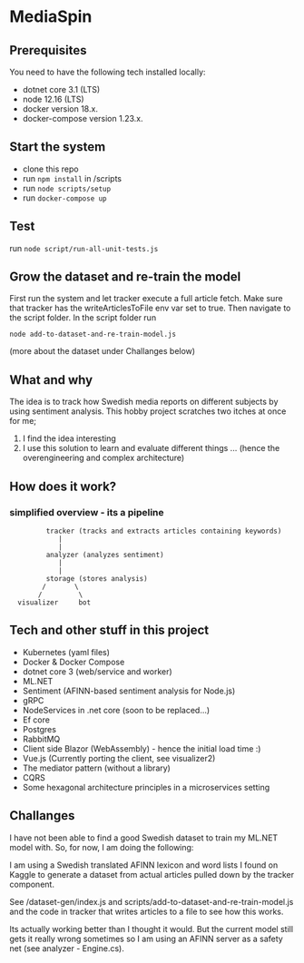 # MediaSpin

## Prerequisites

You need to have the following tech installed locally:

* dotnet core 3.1 (LTS)
* node 12.16 (LTS)
* docker version 18.x. 
* docker-compose version 1.23.x. 

## Start the system

* clone this repo
* run ``npm install`` in /scripts
* run ``node scripts/setup``
* run ``docker-compose up``

## Test
run ``node script/run-all-unit-tests.js``

## Grow the dataset and re-train the model 
First run the system and let tracker execute a full article fetch. Make sure that tracker has the writeArticlesToFile env var set to true. Then navigate to the script folder. In the script folder run     
  
 ``node add-to-dataset-and-re-train-model.js``
 
 (more about the dataset under Challanges below)

## What and why
The idea is to track how Swedish media reports on different subjects by using sentiment analysis.
This hobby project scratches two itches at once for me;  
1) I find the idea interesting  
2) I use this solution to learn and evaluate different things ... (hence the overengineering and complex architecture)


## How does it work?

### simplified overview - its a pipeline
             tracker (tracks and extracts articles containing keywords)  
                |
                |
             analyzer (analyzes sentiment)
                |
                |
             storage (stores analysis)
            /       \          
           /         \
      visualizer     bot



## Tech and other stuff in this project
* Kubernetes (yaml files)
* Docker & Docker Compose
* dotnet core 3 (web/service and worker)
* ML.NET
* Sentiment (AFINN-based sentiment analysis for Node.js)
* gRPC
* NodeServices in .net core (soon to be replaced...)
* Ef core
* Postgres
* RabbitMQ
* Client side Blazor (WebAssembly) - hence the initial load time :)
* Vue.js (Currently porting the client, see visualizer2)  
* The mediator pattern (without a library)
* CQRS
* Some hexagonal architecture principles in a microservices setting

## Challanges 
I have not been able to find a good Swedish dataset to train my ML.NET model with. So, for now, I am doing the following: 

I am using a Swedish translated AFINN lexicon and word lists I found on Kaggle to generate a dataset from actual articles pulled down by the tracker component.

See /dataset-gen/index.js and scripts/add-to-dataset-and-re-train-model.js and the code in tracker that writes articles to a file to see how this works. 

Its actually working better than I thought it would. But the current model still gets it really wrong sometimes so I am using an AFINN server as a safety net (see analyzer - Engine.cs).
